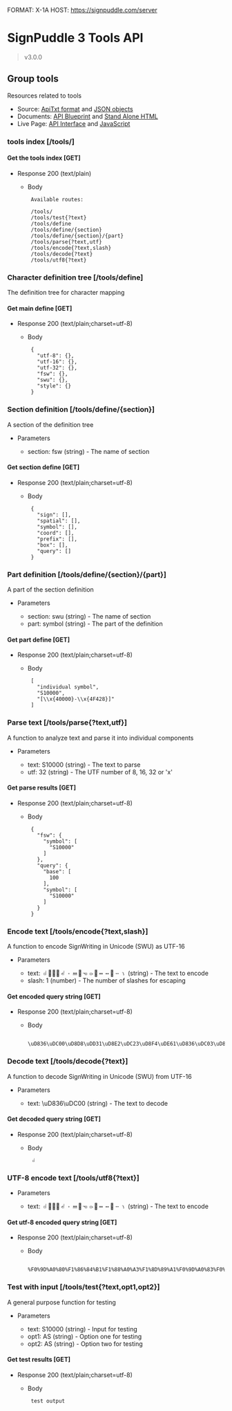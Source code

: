 FORMAT: X-1A
HOST: https://signpuddle.com/server

# SignPuddle 3 Tools API
> v3.0.0

## Group tools
Resources related to tools

+ Source: [ApiTxt format](../src/tools.txt) and [JSON objects](../src/tools.json)
+ Documents: [API Blueprint](../doc/tools.md) and [Stand Alone HTML](../doc/tools.htm)
+ Live Page: [API Interface](../api/tools.html) and [JavaScript](../api/tools.js)

### tools index [/tools/]

#### Get the tools index [GET]

+ Response 200 (text/plain)

     + Body

            Available routes:
            
            /tools/
            /tools/test{?text}
            /tools/define
            /tools/define/{section}
            /tools/define/{section}/{part}
            /tools/parse{?text,utf}
            /tools/encode{?text,slash}
            /tools/decode{?text}
            /tools/utf8{?text}

### Character definition tree [/tools/define]

The definition tree for character mapping

#### Get main define [GET]

+ Response 200 (text/plain;charset=utf-8)

     + Body

            {
              "utf-8": {},
              "utf-16": {},
              "utf-32": {},
              "fsw": {},
              "swu": {},
              "style": {}
            }

### Section definition [/tools/define/{section}]

A section of the definition tree

+ Parameters

     + section: fsw (string) - The name of section

#### Get section define [GET]

+ Response 200 (text/plain;charset=utf-8)

     + Body

            {
              "sign": [],
              "spatial": [],
              "symbol": [],
              "coord": [],
              "prefix": [],
              "box": [],
              "query": []
            }

### Part definition [/tools/define/{section}/{part}]

A part of the section definition

+ Parameters

     + section: swu (string) - The name of section
     + part: symbol (string) - The part of the definition

#### Get part define [GET]

+ Response 200 (text/plain;charset=utf-8)

     + Body

            [
              "individual symbol",
              "S10000",
              "[\\x{40000}-\\x{4F428}]"
            ]

### Parse text [/tools/parse{?text,utf}]

A function to analyze text and parse it into individual components

+ Parameters

     + text: S10000 (string) - The text to parse
     + utf: 32 (string) - The UTF number of 8, 16, 32 or 'x'

#### Get parse results [GET]

+ Response 200 (text/plain;charset=utf-8)

     + Body

            {
              "fsw": {
                "symbol": [
                  "S10000"
                ]
              },
              "query": {
                "base": [
                  100
                ],
                "symbol": [
                  "S10000"
                ]
              }
            }

### Encode text [/tools/encode{?text,slash}]

A function to encode SignWriting in Unicode (SWU) as UTF-16

+ Parameters

     + text: 𝠀񆄱񈠣񍉡𝠃𝤛𝤵񍉡𝣴𝣵񆄱𝤌𝤆񈠣𝤉𝤚 (string) - The text to encode
     + slash: 1 (number) - The number of slashes for escaping

#### Get encoded query string [GET]

+ Response 200 (text/plain;charset=utf-8)

     + Body

            \uD836\uDC00\uD8D8\uDD31\uD8E2\uDC23\uD8F4\uDE61\uD836\uDC03\uD836\uDD1B\uD836\uDD35\uD8F4\uDE61\uD836\uDCF4\uD836\uDCF5\uD8D8\uDD31\uD836\uDD0C\uD836\uDD06\uD8E2\uDC23\uD836\uDD09\uD836\uDD1A

### Decode text [/tools/decode{?text}]

A function to decode SignWriting in Unicode (SWU) from UTF-16

+ Parameters

     + text: \\uD836\\uDC00 (string) - The text to decode

#### Get decoded query string [GET]

+ Response 200 (text/plain;charset=utf-8)

     + Body

            𝠀

### UTF-8 encode text [/tools/utf8{?text}]

+ Parameters

     + text: 𝠀񆄱񈠣񍉡𝠃𝤛𝤵񍉡𝣴𝣵񆄱𝤌𝤆񈠣𝤉𝤚 (string) - The text to encode

#### Get utf-8 encoded query string [GET]

+ Response 200 (text/plain;charset=utf-8)

     + Body

            %F0%9D%A0%80%F1%86%84%B1%F1%88%A0%A3%F1%8D%89%A1%F0%9D%A0%83%F0%9D%A4%9B%F0%9D%A4%B5%F1%8D%89%A1%F0%9D%A3%B4%F0%9D%A3%B5%F1%86%84%B1%F0%9D%A4%8C%F0%9D%A4%86%F1%88%A0%A3%F0%9D%A4%89%F0%9D%A4%9A

### Test with input [/tools/test{?text,opt1,opt2}]

A general purpose function for testing

+ Parameters

     + text: S10000 (string) - Input for testing
     + opt1: AS (string) - Option one for testing
     + opt2: AS (string) - Option two for testing

#### Get test results [GET]

+ Response 200 (text/plain;charset=utf-8)

     + Body

            test output


